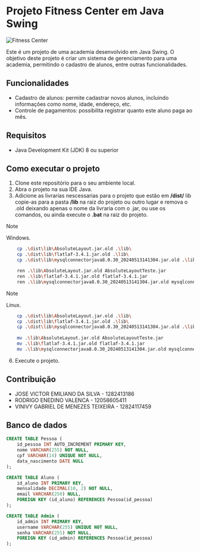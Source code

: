 # Projeto Fitness Center em Java Swing
![Fitness Center](src/Images/logoMenu.png)

Este é um projeto de uma academia desenvolvido em Java Swing. O objetivo deste projeto é criar um sistema de gerenciamento para uma academia, permitindo o cadastro de alunos, entre outras funcionalidades.

## Funcionalidades

- Cadastro de alunos: permite cadastrar novos alunos, incluindo informações como nome, idade, endereço, etc.
- Controle de pagamentos: possibilita registrar quanto este aluno paga ao mês.

## Requisitos

- Java Development Kit (JDK) 8 ou superior

## Como executar o projeto

1. Clone este repositório para o seu ambiente local.
2. Abra o projeto na sua IDE Java.
3. Adicione as livrarias nescessarias para o projeto que estão em **/dist/** lib copie-as para a pasta **/lib** na raiz do projeto ou outro lugar e remova o .old deixando apenas o nome da livraria com o .jar, ou use os comandos, ou ainda execute o **.bat** na raiz do projeto.
> [!NOTE]
> Windows.

```bash
    cp .\dist\lib\AbsoluteLayout.jar.old .\lib\ 
    cp .\dist\lib\flatlaf-3.4.1.jar.old .\lib\ 
    cp .\dist\lib\mysqlconnectorjava8.0.30_20240513141304.jar.old .\lib\ 

    ren .\lib\AbsoluteLayout.jar.old AbsoluteLayoutTeste.jar 
    ren .\lib\flatlaf-3.4.1.jar.old flatlaf-3.4.1.jar
    ren .\lib\mysqlconnectorjava8.0.30_20240513141304.jar.old mysqlconnectorjava8.0.30.jar
```
> [!NOTE]
> Linux.
```bash
    cp .\dist\lib\AbsoluteLayout.jar.old .\lib\ 
    cp .\dist\lib\flatlaf-3.4.1.jar.old .\lib\ 
    cp .\dist\lib\mysqlconnectorjava8.0.30_20240513141304.jar.old .\lib\
    
    mv .\lib\AbsoluteLayout.jar.old AbsoluteLayoutTeste.jar 
    mv .\lib\flatlaf-3.4.1.jar.old flatlaf-3.4.1.jar
    mv .\lib\mysqlconnectorjava8.0.30_20240513141304.jar.old mysqlconnectorjava8.0.30.jar
```
6. Execute o projeto.

## Contribuição

* JOSE VICTOR EMILIANO DA SILVA - 1282413186
* RODRIGO ENEDINO VALENCA - 12058605411
*  VINIVY GABRIEL DE MENEZES TEIXEIRA - 12824117459

## Banco de dados 
```sql
CREATE TABLE Pessoa (
    id_pessoa INT AUTO_INCREMENT PRIMARY KEY,
    nome VARCHAR(255) NOT NULL,
    cpf VARCHAR(14) UNIQUE NOT NULL,
    data_nascimento DATE NULL
);

CREATE TABLE Aluno (
    id_aluno INT PRIMARY KEY,
    mensalidade DECIMAL(10, 2) NOT NULL,
    email VARCHAR(250) NULL,
    FOREIGN KEY (id_aluno) REFERENCES Pessoa(id_pessoa)
);

CREATE TABLE Admin (
    id_admin INT PRIMARY KEY,
    username VARCHAR(255) UNIQUE NOT NULL,
    senha VARCHAR(255) NOT NULL,
    FOREIGN KEY (id_admin) REFERENCES Pessoa(id_pessoa)
);
```